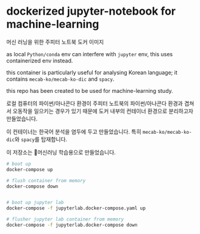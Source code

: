 # dockerized jupyter-notebook for machine-learning
머신 러닝을 위한 주피터 노트북 도커 이미지

as local `Python/conda` env can interfere with `jupyter` env, this uses containerized env instead.

this container is particularly useful for analysing Korean language;
it contains `mecab-ko/mecab-ko-dic` and `spacy`.

this repo has been created to be used for machine-learning study.

로컬 컴퓨터의 파이썬/아나콘다 환경이 주피터 노트북의 파이썬/아나콘다 환경과 겹쳐서 오동작을 일으키는
경우가 있기 때문에 도커 내부의 컨테이너 환경으로 분리하고자 만들었습니다.

이 컨테이너는 한국어 분석을 염두에 두고 만들었습니다.
특히 `mecab-ko/mecab-ko-dic`와 `spacy`를 탑재합니다.

이 저장소는 🧠머신러닝 학습용으로 만들었습니다.

```sh
# boot up
docker-compose up

# flush container from memory
docker-compose down


# boot up jupyter lab
docker-compose -f jupyterlab.docker-compose.yaml up

# flusher jupyter lab container from memory
docker-compose -f jupyterlab.docker-compose down
```